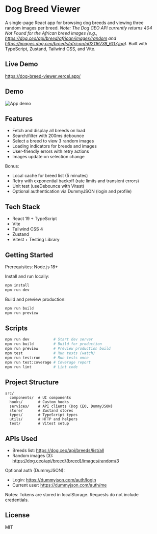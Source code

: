 # Dog Breed Viewer

A single-page React app for browsing dog breeds and viewing three random images per breed.
_Note: The Dog CEO API currently returns 404 Not Found for the African breed images (e.g., https://dog.ceo/api/breed/african/images/random and https://images.dog.ceo/breeds/african/n02116738_6117.jpg)._
Built with TypeScript, Zustand, Tailwind CSS, and Vite.

## Live Demo

https://dog-breed-viewer.vercel.app/

## Demo

![App demo](./app-demo.gif)

## Features

- Fetch and display all breeds on load
- Search/filter with 200ms debounce
- Select a breed to view 3 random images
- Loading indicators for breeds and images
- User-friendly errors with retry actions
- Images update on selection change

Bonus:
- Local cache for breed list (5 minutes)
- Retry with exponential backoff (rate limits and transient errors)
- Unit test (useDebounce with Vitest)
- Optional authentication via DummyJSON (login and profile)

## Tech Stack

- React 19 + TypeScript
- Vite
- Tailwind CSS 4
- Zustand
- Vitest + Testing Library

## Getting Started

Prerequisites: Node.js 18+

Install and run locally:

```bash
npm install
npm run dev
```

Build and preview production:

```bash
npm run build
npm run preview
```

## Scripts

```bash
npm run dev           # Start dev server
npm run build         # Build for production
npm run preview       # Preview production build
npm test              # Run tests (watch)
npm run test:run      # Run tests once
npm run test:coverage # Coverage report
npm run lint          # Lint code
```

## Project Structure

```
src/
  components/  # UI components
  hooks/       # Custom hooks
  services/    # API clients (Dog CEO, DummyJSON)
  store/       # Zustand stores
  types/       # TypeScript types
  utils/       # HTTP and helpers
  test/        # Vitest setup
```

## APIs Used

- Breeds list: https://dog.ceo/api/breeds/list/all
- Random images (3): https://dog.ceo/api/breed/{breed}/images/random/3

Optional auth (DummyJSON):
- Login: https://dummyjson.com/auth/login
- Current user: https://dummyjson.com/auth/me

Notes: Tokens are stored in localStorage. Requests do not include credentials.

## License

MIT
